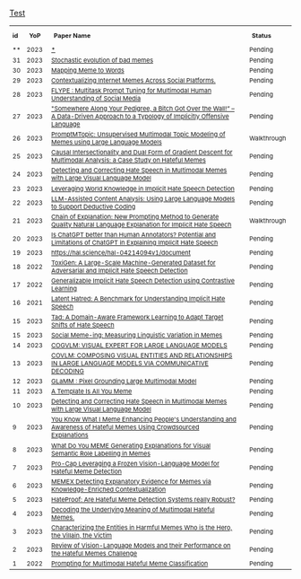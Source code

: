<a href="./meme_papers.html" target="_blank">Test</a>
<table style="text-align:left; width:100%; font-size:11px">
  <tr>    
    <th>id</th>
    <th style="padding: 10px;">YoP</th>
    <th style="padding: 10px;">Paper Name</th>
    <th style="padding: 10px;">Status</th>
  </tr>

  <tr>
	  <td>**</td>
      <td style="padding-right: 10px;">2023</td>
      <td style="padding-right: 15px;"><a href="*" target="_blank">*</a></td>
      <td style="padding-right: 10px;"> Pending </td>
  </tr>

  <tr>
	  <td>31</td>
      <td style="padding-right: 10px;">2023</td>
      <td style="padding-right: 15px;"><a href="https://journals.aps.org/pre/pdf/10.1103/PhysRevE.108.064103" target="_blank">Stochastic evolution of bad memes</a></td>
      <td style="padding-right: 10px;"> Pending </td>
  </tr>

  <tr>
	  <td>30</td>
      <td style="padding-right: 10px;">2023</td>
      <td style="padding-right: 15px;"><a href="https://arxiv.org/pdf/2310.08368.pdf" target="_blank">Mapping Meme to Words</a></td>
      <td style="padding-right: 10px;"> Pending </td>
  </tr>
  <tr>
	  <td>29</td>
      <td style="padding-right: 10px;">2023</td>
      <td style="padding-right: 15px;"><a href="https://arxiv.org/pdf/2311.11157.pdf" target="_blank">Contextualizing Internet Memes Across Social Platforms.</a></td>
      <td style="padding-right: 10px;"> Pending </td>
  </tr>
 <tr>
	  <td>28</td>
      <td style="padding-right: 10px;">2023</td>
      <td style="padding-right: 15px;"><a href="https://ceur-ws.org/Vol-3566/paper2.pdf" target="_blank">FLYPE : Multitask Prompt Tuning for Multimodal Human Understanding of Social Media</a></td>
      <td style="padding-right: 10px;"> Pending </td>
  </tr>
  
  <tr>
	  <td>27</td>
      <td style="padding-right: 10px;">2023</td>
      <td style="padding-right: 15px;"><a href="https://papers.ssrn.com/sol3/papers.cfm?abstract_id=4526369" target="_blank">"Somewhere Along Your Pedigree, a Bitch Got Over the Wall!” – A Data-Driven Approach to a Typology of Implicitly Offensive Language</a></td>
      <td style="padding-right: 10px;"> Pending </td>
  </tr>
    <tr>
	  <td>26</td>
      <td style="padding-right: 10px;">2023</td>
      <td style="padding-right: 15px;"><a href="https://dl.acm.org/doi/abs/10.1145/3581783.3613836" target="_blank">PromptMTopic: Unsupervised Multimodal Topic Modeling of Memes using Large Language Models</a></td>
      <td style="padding-right: 10px;"> Walkthrough </td>
  </tr>
  <tr>
	  <td>25</td>
      <td style="padding-right: 10px;">2023</td>
      <td style="padding-right: 15px;"><a href="https://arxiv.org/abs/2308.11585" target="_blank">Causal Intersectionality and Dual Form of Gradient Descent for Multimodal Analysis: a Case Study on Hateful Memes</a></td>
      <td style="padding-right: 10px;"> Pending </td>
  </tr>

  <tr>
	  <td>24</td>
      <td style="padding-right: 10px;">2023</td>
      <td style="padding-right: 15px;"><a href="https://arxiv.org/abs/2311.06737" target="_blank">Detecting and Correcting Hate Speech in Multimodal Memes with Large Visual Language Model</a></td>
      <td style="padding-right: 10px;"> Pending </td>
  </tr>

  <tr>
	  <td>23</td>
      <td style="padding-right: 10px;">2023</td>
      <td style="padding-right: 15px;"><a href="https://arxiv.org/abs/2212.14100" target="_blank">Leveraging World Knowledge in Implicit Hate Speech Detection</a></td>
      <td style="padding-right: 10px;"> Pending </td>
  </tr>  
  <tr>
	  <td>22</td>
      <td style="padding-right: 10px;">2023</td>
      <td style="padding-right: 15px;"><a href="https://arxiv.org/abs/2306.14924" target="_blank">LLM-Assisted Content Analysis: Using Large Language Models to Support Deductive Coding</a></td>
      <td style="padding-right: 10px;"> Pending </td>
  </tr>
  <tr>
	  <td>21</td>
      <td style="padding-right: 10px;">2023</td>
      <td style="padding-right: 15px;"><a href="https://dl.acm.org/doi/abs/10.1145/3543873.3587320" target="_blank">Chain of Explanation: New Prompting Method to Generate Quality Natural Language Explanation for Implicit Hate Speech</a></td>
      <td style="padding-right: 10px;"> Walkthrough </td>
  </tr>
  <tr>
	  <td>20</td>
      <td style="padding-right: 10px;">2023</td>
      <td style="padding-right: 15px;"><a href="https://arxiv.org/abs/2302.07736" target="_blank">Is ChatGPT better than Human Annotators? Potential and Limitations of ChatGPT in Explaining Implicit Hate Speech</a></td>
      <td style="padding-right: 10px;"> Pending </td>
  </tr>

<tr>
	  <td>19</td>
      <td style="padding-right: 10px;">2023</td>
      <td style="padding-right: 15px;"><a href="An In-depth Analysis of Implicit and Subtle Hate Speech Messages" target="_blank">https://hal.science/hal-04214094v1/document</a></td>
      <td style="padding-right: 10px;"> Pending </td>
  </tr>

  <tr>
	  <td>18</td>
      <td style="padding-right: 10px;">2022</td>
      <td style="padding-right: 15px;"><a href="https://arxiv.org/abs/2203.09509" target="_blank">ToxiGen: A Large-Scale Machine-Generated Dataset for Adversarial and Implicit Hate Speech Detection</a></td>
      <td style="padding-right: 10px;"> Pending </td>
  </tr>

  <tr>
	  <td>17</td>
      <td style="padding-right: 10px;">2022</td>
      <td style="padding-right: 15px;"><a href="https://aclanthology.org/2022.coling-1.579.pdf" target="_blank">Generalizable Implicit Hate Speech Detection using Contrastive Learning</a></td>
      <td style="padding-right: 10px;"> Pending </td>
  </tr>
<tr>
	  <td>16</td>
      <td style="padding-right: 10px;">2021</td>
      <td style="padding-right: 15px;"><a href="https://arxiv.org/pdf/2109.05322.pdf" target="_blank">Latent Hatred: A Benchmark for Understanding Implicit Hate Speech</a></td>
      <td style="padding-right: 10px;"> Pending </td>
  </tr>
  <tr>
	  <td>15</td>
      <td style="padding-right: 10px;">2023</td>
      <td style="padding-right: 15px;"><a href="https://www.techrxiv.org/articles/preprint/Tad_A_Domain-Aware_Framework_Learning_to_Adapt_Target_Shifts_of_Hate_Speech/24496069" target="_blank">Tad: A Domain-Aware Framework Learning to Adapt Target Shifts of Hate Speech</a></td>
      <td style="padding-right: 10px;"> Pending </td>
  </tr>
  
  <tr>
	  <td>15</td>
      <td style="padding-right: 10px;">2023</td>
      <td style="padding-right: 15px;"><a href="https://arxiv.org/pdf/2311.09130v1.pdf" target="_blank">Social Meme-ing: Measuring Linguistic Variation in Memes</a></td>
      <td style="padding-right: 10px;"> Pending </td>
  </tr>
  <tr>
	  <td>14</td>
      <td style="padding-right: 10px;">2023</td>
      <td style="padding-right: 15px;"><a href="https://arxiv.org/pdf/2311.03079.pdf" target="_blank">COGVLM: VISUAL EXPERT FOR LARGE LANGUAGE MODELS</a></td>
      <td style="padding-right: 10px;"> Pending </td>
  </tr>
  <tr>
	  <td>13</td>
      <td style="padding-right: 10px;">2023</td>
      <td style="padding-right: 15px;"><a href="https://arxiv.org/pdf/2311.03354.pdf" target="_blank">COVLM: COMPOSING VISUAL ENTITIES AND RELATIONSHIPS IN LARGE LANGUAGE MODELS VIA COMMUNICATIVE DECODING</a></td>
      <td style="padding-right: 10px;"> Pending </td>
  </tr>

 <tr>
	  <td>12</td>
      <td style="padding-right: 10px;">2023</td>
      <td style="padding-right: 15px;"><a href="https://arxiv.org/pdf/2311.03356.pdf" target="_blank">GLaMM : Pixel Grounding Large Multimodal Model</a></td>
      <td style="padding-right: 10px;"> Pending </td>
  </tr> 
  <tr>
	  <td>11</td>
      <td style="padding-right: 10px;">2023</td>
      <td style="padding-right: 15px;"><a href="https://arxiv.org/pdf/2311.06649.pdf" target="_blank">A Template Is All You Meme</a></td>
      <td style="padding-right: 10px;"> Pending </td>
  </tr> 
  <tr>
	  <td>10</td>
      <td style="padding-right: 10px;">2023</td>
      <td style="padding-right: 15px;"><a href="https://arxiv.org/pdf/2311.06737.pdf" target="_blank">Detecting and Correcting Hate Speech in Multimodal
Memes with Large Visual Language Model</a></td>
      <td style="padding-right: 10px;"> Pending </td>
  </tr>
  <tr>
	  <td>9</td>
      <td style="padding-right: 10px;">2023</td>
      <td style="padding-right: 15px;"><a href="*" target="_blank">You Know What I Meme Enhancing People's Understanding and Awareness of Hateful Memes Using Crowdsourced Explanations</a></td>
      <td style="padding-right: 10px;"> Pending </td>
</tr>

<tr>
	  <td>8</td>
      <td style="padding-right: 10px;">2023</td>
      <td style="padding-right: 15px;"><a href="https://arxiv.org/abs/2212.00715" target="_blank">What Do You MEME Generating Explanations for Visual Semantic Role Labelling in Memes</a></td>
      <td style="padding-right: 10px;"> Pending </td>
  </tr>
    <tr>
	  <td>7</td>
      <td style="padding-right: 10px;">2023</td>
      <td style="padding-right: 15px;"><a href="https://arxiv.org/abs/2308.08088" target="_blank">Pro-Cap Leveraging a Frozen Vision-Language Model for Hateful Meme Detection</a></td>
      <td style="padding-right: 10px;"> Pending </td>
  </tr>
    <tr>
   	  <td>6</td>
      <td style="padding-right: 10px;">2023</td>
      <td style="padding-right: 15px;"><a href="https://arxiv.org/abs/2305.15913" target="_blank">MEMEX Detecting Explanatory Evidence for Memes via Knowledge-Enriched Contextualization</a></td>
      <td style="padding-right: 10px;"> Pending </td>
  </tr>
    <tr>
	  <td>5</td>
      <td style="padding-right: 10px;">2023</td>
      <td style="padding-right: 15px;"><a href="https://arxiv.org/abs/2302.05703" target="_blank">HateProof: Are Hateful Meme Detection Systems really Robust?
</a></td>
      <td style="padding-right: 10px;"> Pending </td>
  </tr>
  
  
  
<tr>
	  <td>4</td>
      <td style="padding-right: 10px;">2023</td>
      <td style="padding-right: 15px;"><a href="https://arxiv.org/abs/2305.17678" target="_blank">Decoding the Underlying Meaning of Multimodal Hateful Memes.</a></td>
      <td style="padding-right: 10px;"> Pending </td>
  </tr>
 
  <tr>
	  <td>3</td>
      <td style="padding-right: 10px;">2023</td>
      <td style="padding-right: 15px;"><a href="https://arxiv.org/pdf/2301.11219.pdf" target="_blank">Characterizing the Entities in Harmful Memes Who is the Hero, the Villain, the Victim</a></td>
      <td style="padding-right: 10px;"> Pending </td>
  </tr>
  <tr>
	  <td>2</td>
      <td style="padding-right: 10px;">2023</td>
      <td style="padding-right: 15px;"><a href="https://arxiv.org/pdf/2305.06159.pdf" target="_blank">Review of Vision-Language Models and their Performance on the Hateful Memes Challenge</a></td>
      <td style="padding-right: 10px;"> Pending </td>
  </tr>
  <tr>
  	  <td>1</td>
      <td style="padding-right: 10px;">2022</td>
      <td style="padding-right: 15px;"><a href="https://aclanthology.org/2022.emnlp-main.22.pdf" target="_blank">Prompting for Multimodal Hateful Meme Classification</a></td>
      <td style="padding-right: 10px;">Pending</td>
  </tr>

</table>
